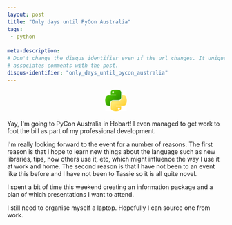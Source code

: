 ```yaml
---
layout: post
title: "Only days until PyCon Australia"
tags:
 - python

meta-description: 
# Don't change the disqus identifier even if the url changes. It uniquely
# associates comments with the post.
disqus-identifier: "only_days_until_pycon_australia"
---
```


<center><a href="http://2012.pycon-au.org/"><img src="/resources/pyconau_logo.png" height="50px" width="50px" /></a></center>
<br />
<!-- excerpt start -->
Yay, I'm going to PyCon Australia in Hobart! I even managed to get work to foot the bill as part of my professional development.
<!-- excerpt end -->

I'm really looking forward to the event for a number of reasons. The first reason is that I hope to learn new things about the language such as new libraries, tips, how others use it, etc, which might influence the way I use it at work and home. The second reason is that I have not been to an event like this before and I have not been to Tassie so it is all quite novel.

I spent a bit of time this weekend creating an information package and a plan of which presentations I want to attend.

I still need to organise myself a laptop. Hopefully I can source one from work.

